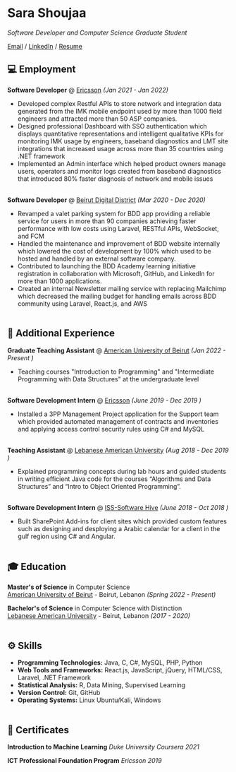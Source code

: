 # Sara Shoujaa 
_Software Developer and Computer Science Graduate Student_ <br>


[Email](mailto:sara.shoujaa.97@gmail.com) / [LinkedIn](https://www.linkedin.com/in/sara-shoujaa-124399161) / [Resume](https://drive.google.com/file/d/1KVZFioCWSXa-iphqy2cme3xzpsJD6BA7/view?usp=sharing) 

## 💻 Employment

**Software Developer** @ [Ericsson](https://www.ericsson.com/) _(Jan 2021 - Jan 2022)_ <br>
- Developed complex Restful APIs to store network and integration data generated from the IMK mobile endpoint used by more than 1000 field engineers and attracted more than 50 ASP companies.
- Designed professional Dashboard with SSO authentication which displays quantitative representations and intelligent qualitative KPIs for monitoring IMK usage by engineers, baseband diagnostics and LMT site integrations that increased usage across more than 35 countries using .NET framework
- Implemented an Admin interface which helped product owners manage users, operators and monitor logs created from baseband diagnostics that introduced 80% faster diagnosis of network and mobile issues
<br><br>

**Software Developer** @ [Beirut Digital District](https://beirutdigitaldistrict.com/) _(Mar 2020 - Dec 2020)_ <br>
- Revamped a valet parking system for BDD app providing a reliable service for users in more than 90 companies achieving faster performance with low costs using Laravel, RESTful APIs, WebSocket, and FCM
- Handled the maintenance and improvement of BDD website internally which lowered the cost of development by 100% which used to be hosted and handled by an external software company.
- Contributed to launching the BDD Academy learning initiative registration in collaboration with Microsoft, GitHub, and LinkedIn for more than 1000 applications.
- Created an internal Newsletter mailing service with replacing Mailchimp which decreased the mailing budget for handling emails across BDD community using Laravel, React.js, and AWS
<br><br>

## 📎 Additional Experience

**Graduate Teaching Assistant** @ [American University of Beirut](https://www.aub.edu.lb/) _(Jan 2022 - Present  )_ <br>
- Teaching courses "Introduction to Programming" and "Intermediate Programming with Data Structures" at the undergraduate level
<br><br>

**Software Development Intern** @ [Ericsson](https://www.ericsson.com/) _(June 2019 - Dec 2019  )_ <br>
- Installed a 3PP Management Project application for the Support team which provided automated management of contracts and inventories and applying access control security rules using C# and MySQL 
<br><br>

**Teaching Assistant** @ [Lebanese American University](https://www.lau.edu.lb/) _(Aug 2018 - Dec 2019  )_ <br>
- Explained programming concepts during lab hours and guided students in writing efficient Java code for the courses “Algorithms and Data Structures” and “Intro to Object Oriented Programming”. 
<br><br>

**Software Development Intern** @ [ISS-Software Hive](https://icc.com.lb/companies/iss-software-hive/) _(June 2018 - Oct 2018  )_ <br>
- Built SharePoint Add-ins for client sites which provided custom features such as designing and desploying a Arabic calendar for a client in the gulf region using C# and Angular. 
<br><br>


## 🎓 Education

**Master's of Science** in Computer Science<br>
[American University of Beirut](https://www.aub.edu.lb/) - Beirut, Lebanon _(Spring 2022 - Present)_

**Bachelor's of Science** in Computer Science with Distinction<br>
[Lebanese American University](https://www.lau.edu.lb/) - Beirut, Lebanon _(2017 - 2020)_
<br><br>


## ⚙ Skills

- **Programming Technologies:** Java, C, C#, MySQL, PHP, Python
- **Web Tools and Frameworks:** React.js, JavaScript, jQuery, HTML/CSS, Laravel, .NET Framework
- **Statistical Analysis:** R, Data Mining, Supervised Learning
- **Version Control:** Git, GitHub
- **Operating Systems:** Linux Ubuntu/Kali, Windows
<br><br>


## 📄 Certificates

**Introduction to Machine Learning** _Duke University Coursera 2021_

**ICT Professional Foundation Program** _Ericsson 2019_
